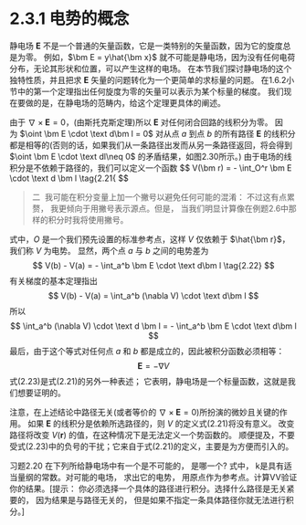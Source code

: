 # 2.3.1 电势的概念

静电场 $\bm E$ 不是一个普通的矢量函数，它是一类特别的矢量函数，因为它的旋度总是为零。
例如，$\bm E = y\hat{\bm x}$ 就不可能是静电场，因为没有任何电荷分布，无论其形状和位置，可以产生这样的电场。
在本节我们探讨静电场的这个独特性质，并且把求 $\bm E$ 矢量的问题转化为一个更简单的求标量的问题。
在1.6.2小节中的第一个定理指出任何旋度为零的矢量可以表示为某个标量的梯度。
我们现在要做的是，在静电场的范畴内，给这个定理更具体的阐述。

由于 $\nabla \times \bm E=0$，(由斯托克斯定理)所以 $\bm E$ 对任何闭合回路的线积分为零。
因为 $\oint \bm E \cdot \text d\bm l = 0$ 对从点 $a$ 到点 $b$ 的所有路径 $\bm E$ 的线积分都是相等的(否则的话，如果我们从一条路径出发而从另一条路径返回，将会得到 $\oint \bm E \cdot \text dl\neq 0$ 的矛盾结果，如图2.30所示。)
由于电场的线积分是不依赖于路径的，我们可以定义一个函数
$$
  V(\bm r) = - \int_O^r \bm E \cdot \text d \bm l
  \tag{2.21{
$$

> 二  我可能在积分变量上加一个撇号以避免任何可能的混淆：
不过这有点累赘， 我更倾向于用撇号表示源点。但是， 当我们明显计算像在例题2.6中那样的积分时我将使用撇号。

式中，$O$ 是一个我们预先设置的标准参考点，这样 $V$ 仅依赖于 $\hat{\bm r}$，我们称 $V$ 为电势。
显然，两个点 $a$ 与 $b$ 之间的电势差为
$$
  V(b) - V(a) = - \int_a^b \bm E \cdot \text d\bm l
  \tag{2.22}
$$
有关梯度的基本定理指出
$$
  V(b) - V(a) = \int_a^b (\nabla V) \cdot \text d\bm l
$$
所以
$$
  \int_a^b (\nabla V) \cdot \text d \bm l = - \int_a^b \bm E \cdot \text d\bm l
$$
最后，由于这个等式对任何点 $a$ 和 $b$ 都是成立的，因此被积分函数必须相等：
$$
  \bm E = -\nabla V
  \tag{2.23}
$$
式(2.23)是式(2.21)的另外一种表述；
它表明，静电场是一个标量函数，这就是我们想要证明的。

注意，在上述结论中路径无关(或者等价的 $\nabla \times \bm E=0$)所扮演的微妙且关键的作用。
如果 $\bm E$ 的线积分是依赖所选路径的，则 $V$ 的定义式(2.21)将没有意义。
改变路径将改变 $V(\bm r)$ 的值，在这种情况下是无法定义一个势函数的。
顺便提及，不要受式(2.23)中的负号的干扰；它来自于式(2.21)的定义，主要是为方便而引入的。

习题2.20 在下列所给静电场中有一个是不可能的， 是哪一个?
式中， k是具有适当量纲的常数。对可能的电场， 求出它的电势， 用原点作为参考点。计算VV验证你的结果。[提示： 你必须选择一个具体的路径进行积分。选择什么路径是无关紧要的， 因为结果是与路径无关的， 但是如果不指定一条具体路径你就无法进行积分。]


